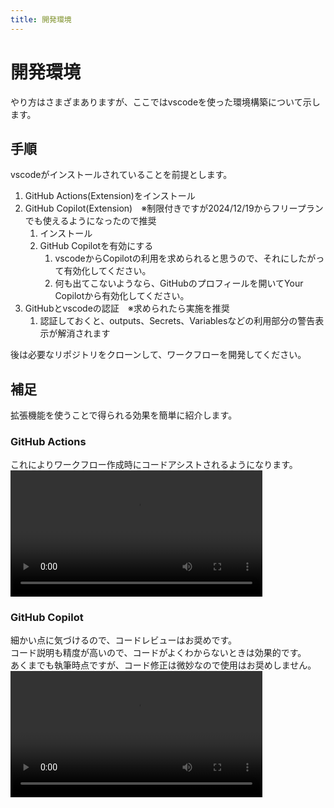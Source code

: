 ```yaml
---
title: 開発環境
---
```


# 開発環境

やり方はさまざまありますが、ここではvscodeを使った環境構築について示します。

## 手順

vscodeがインストールされていることを前提とします。

1. GitHub Actions(Extension)をインストール
3. GitHub Copilot(Extension)　※制限付きですが2024/12/19からフリープランでも使えるようになったので推奨
   1. インストール
   2. GitHub Copilotを有効にする
      1. vscodeからCopilotの利用を求められると思うので、それにしたがって有効化してください。
      2. 何も出てこないようなら、GitHubのプロフィールを開いてYour Copilotから有効化してください。
4. GitHubとvscodeの認証　※求められたら実施を推奨
   1. 認証しておくと、outputs、Secrets、Variablesなどの利用部分の警告表示が解消されます

後は必要なリポジトリをクローンして、ワークフローを開発してください。

## 補足

拡張機能を使うことで得られる効果を簡単に紹介します。

### GitHub Actions

これによりワークフロー作成時にコードアシストされるようになります。
<video width="80%" controls >
  <source src="../../movies/operation-sample_github-actions-extension_vscode.mp4" type="video/mp4" />
  ope-sample
</video>

<!-- [操作サンプル](../../static/movies/operation-sample_github-actions-extension_vscode.mp4) -->

### GitHub Copilot

細かい点に気づけるので、コードレビューはお奨めです。  
コード説明も精度が高いので、コードがよくわからないときは効果的です。  
あくまでも執筆時点ですが、コード修正は微妙なので使用はお奨めしません。
<video width="80%" controls >
  <source src="../../movies/operation-sample_copilot-review_vscode.mp4" type="video/mp4" />
</video>

<!-- [操作サンプル](../../static/movies/operation-sample_copilot-review_vscode.mp4) -->
